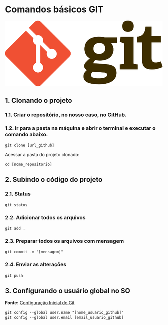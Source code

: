 # Comandos básicos GIT

![Git](/assets/gitlogo.png)

## 1. Clonando o projeto

### 1.1. Criar o repositório, no nosso caso, no GitHub.

### 1.2. Ir para a pasta na máquina e abrir o terminal e executar o comando abaixo.


```shell
git clone [url_github]
```
Acessar a pasta do projeto clonado:

```shell
cd [nome_repositorio]
```

## 2. Subindo o código do projeto

### 2.1. Status
```shell
git status
```

### 2.2. Adicionar todos os arquivos
```shell
git add .
```

### 2.3. Preparar todos os arquivos com mensagem
```shell
git commit -m "[mensagem]"
```

### 2.4. Enviar as alterações
```shell
git push
```

## 3. Configurando o usuário global no SO
**Fonte:** [Configuração Inicial do Git](https://git-scm.com/book/pt-br/v2/Come%C3%A7ando-Configura%C3%A7%C3%A3o-Inicial-do-Git)

```shell
git config --global user.name "[nome_usuario_github]"
git config --global user.email [email_usuario_github]
```
